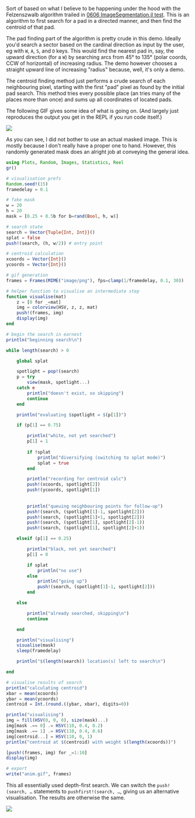 Sort of based on what I believe to be happening under the hood with the Felzenszwalb algorithm trailed in [0606 ImageSegmentation.jl test](0606%20ImageSegmentation.jl%20test.md). This is an algorithm to first search for a pad in a directed manner, and then find the centroid of that pad.

The pad finding part of the algorithm is pretty crude in this demo. Ideally you'd search a sector based on the cardinal direction as input by the user, eg with `W`, `A`, `S`, and `D` keys. This would find the nearest pad in, say, the upward direction (for a `W`) by searching arcs from 45° to 135° (polar coords, CCW of horizontal) of increasing radius. The demo however chooses a straight upward line of increasing "radius" because, well, it's only a demo.

The centroid finding method just performs a crude search of each neighbouring pixel, starting with the first "pad" pixel as found by the initial pad search. This method tries every possible place (an tries many of the places more than once) and sums up all coordinates of located pads.

The following GIF gives some idea of what is going on. (And largely just reproduces the output you get in the REPL if you run code itself.)

![](anim.gif)

As you can see, I did not bother to use an actual masked image. This is mostly because I don't really have a proper one to hand. However, this randomly generated mask does an alright job at conveying the general idea.

```julia
using Plots, Random, Images, Statistics, Reel
gr()

# visualisation prefs
Random.seed!(15)
framedelay = 0.1

# fake mask
w = 20
h = 20
mask = [0.25 + 0.5b for b=rand(Bool, h, w)]

# search state
search = Vector{Tuple{Int, Int}}()
splat = false
push!(search, (h, w/2))	# entry point

# centroid calculation
xcoords = Vector{Int}()
ycoords = Vector{Int}()

# gif generation
frames = Frames(MIME("image/png"), fps=clamp(1/framedelay, 0.1, 30))

# helper function to visualise an intermediate step
function visualise(mat)
	z = [0 for _=mat]
	img = colorview(HSV, z, z, mat)
	push!(frames, img)
	display(img)
end

# begin the search in earnest
println("beginning search\n")

while length(search) > 0

	global splat

	spotlight = pop!(search)
	p = try
		view(mask, spotlight...)
	catch e
		println("doesn't exist, so skipping")
		continue
	end

	println("evaluating $spotlight = $(p[1])")

	if (p[1] == 0.75)

		println("white, not yet searched")
		p[1] = 1
		
		if !splat
			println("diversifying (switching to splat mode)")
			splat = true
		end

		println("recording for centroid calc")
		push!(xcoords, spotlight[2])
		push!(ycoords, spotlight[1])
		
		
		println("queuing neighbouring points for follow-up")
		push!(search, (spotlight[1]-1, spotlight[2]))
		push!(search, (spotlight[1]+1, spotlight[2]))
		push!(search, (spotlight[1], spotlight[2]-1))
		push!(search, (spotlight[1], spotlight[2]+1))

	elseif (p[1] == 0.25)

		println("black, not yet searched")
		p[1] = 0

		if splat
			println("no use")
		else
			println("going up")
			push!(search, (spotlight[1]-1, spotlight[2]))
		end

	else

		println("already searched, skipping\n")
		continue

	end

	println("visualising")
	visualise(mask)
	sleep(framedelay)

	println("$(length(search)) location(s) left to search\n")

end

# visualise results of search
println("calculating centroid")
xbar = mean(xcoords)
ybar = mean(ycoords)
centroid = Int.(round.((ybar, xbar), digits=0))

println("visualising")
img = fill(HSV(0, 0, 0), size(mask)...)
img[mask .== 0] .= HSV(110, 0.4, 0.2)
img[mask .== 1] .= HSV(110, 0.4, 0.6)
img[centroid...] = HSV(110, 0, 1)
println("centroid at $(centroid) with weight $(length(xcoords))")

[push!(frames, img) for _=1:10]
display(img)

# export
write("anim.gif", frames)

```

This all essentially used depth-first search. We can switch the `push!(search, …` statements to `pushfirst!(search, …`, giving us an alternative visualisation. The results are otherwise the same.

![](anim_bfs.gif)